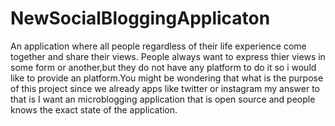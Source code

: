 # NewSocialBloggingApplicaton
An application where all people regardless of their life experience come together and share their views.
People always want to express thier views in some form or another,but they do not have any platform to do it so i would like to provide an platform.You might be wondering that what is the purpose of this project since we already apps like twitter or instagram my answer to that is I want an microblogging application that is open source and people knows the exact state of the application. 
